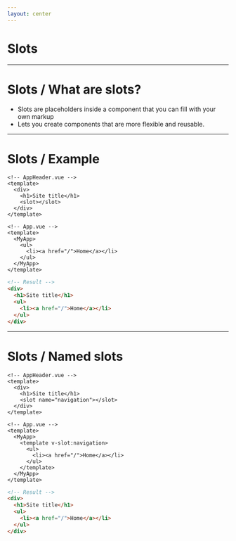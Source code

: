 ```yaml
---
layout: center
---
```


# Slots

---

# Slots / What are slots?

- Slots are placeholders inside a component that you can fill with your own markup
- Lets you create components that are more flexible and reusable.

---

# Slots / Example

<div class="grid grid-cols-2 gap-4">

<div>

```vue {all|5}
<!-- AppHeader.vue -->
<template>
  <div>
    <h1>Site title</h1>
    <slot></slot>
  </div>
</template>
```

```vue {all|4,5,6}
<!-- App.vue -->
<template>
  <MyApp>
    <ul>
      <li><a href="/">Home</a></li>
    </ul>
  </MyApp>
</template>
```

</div>

<div>

```html {all|4,5,6}
<!-- Result -->
<div>
  <h1>Site title</h1>
  <ul>
    <li><a href="/">Home</a></li>
  </ul>
</div>
```

</div>

</div>

---

# Slots / Named slots

<div class="grid grid-cols-2 gap-4">

<div>

```vue {all|5}
<!-- AppHeader.vue -->
<template>
  <div>
    <h1>Site title</h1>
    <slot name="navigation"></slot>
  </div>
</template>
```

```vue {all|4,5,6,7}
<!-- App.vue -->
<template>
  <MyApp>
    <template v-slot:navigation>
      <ul>
        <li><a href="/">Home</a></li>
      </ul>
    </template>
  </MyApp>
</template>
```

</div>

<div>

```html {all|4,5,6}
<!-- Result -->
<div>
  <h1>Site title</h1>
  <ul>
    <li><a href="/">Home</a></li>
  </ul>
</div>
```

</div>

</div>
